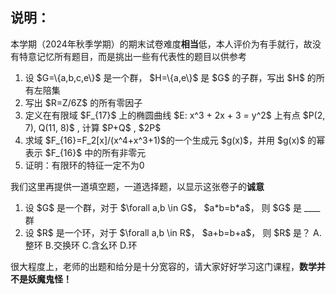 ## 说明：  
本学期（2024年秋季学期）的期末试卷难度**相当**低，本人评价为有手就行，故没有特意记忆所有题目，而是挑出一些有代表性的题目以供参考  

<ol>
  <li>设 $G=\{a,b,c,e\}$ 是一个群， $H=\{a,e\}$ 是 $G$ 的子群，写出 $H$ 的所有左陪集</li>
  <li>写出 $R=Z/6Z$ 的所有零因子</li>
  <li>定义在有限域 $F_{17}$ 上的椭圆曲线 $E: x^3 + 2x + 3 = y^2$ 上有点 $P(2, 7), Q(11, 8)$ , 计算 $P+Q$ , $2P$</li>
  <li>求域 $F_{16}=F_2[x]/(x^4+x^3+1)$的一个生成元 $g(x)$，并用 $g(x)$ 的幂表示 $F_{16}$ 中的所有非零元</li>
  <li>证明：有限环的特征一定不为0</li>  
</ol>

我们这里再提供一道填空题，一道选择题，以显示这张卷子的**诚意**  
<ol>
  <li>设 $G$ 是一个群，对于 $\forall a,b \in G$， $a*b=b*a$， 则 $G$ 是 ____ 群</li>
  <li>设 $R$ 是一个环，对于 $\forall a,b \in R$， $a+b=b+a$， 则 $R$ 是？  
  A. 整环 B.交换环 C.含幺环 D.环</li>
</ol>

很大程度上，老师的出题和给分是十分宽容的，请大家好好学习这门课程，**数学并不是妖魔鬼怪！**  
